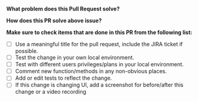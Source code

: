**What problem does this Pull Request solve?**

>


**How does this PR solve above issue?**

>


**Make sure to check items that are done in this PR from the following list:**

- [ ] Use a meaningful title for the pull request, include the JIRA ticket if possible.
- [ ] Test the change in your own local environment.
- [ ] Test with different users privileges/plans in your local environment.
- [ ] Comment new function/methods in any non-obvious places.
- [ ] Add or edit tests to reflect the change.
- [ ] If this change is changing UI, add a screenshot for before/after this change or a video recording

